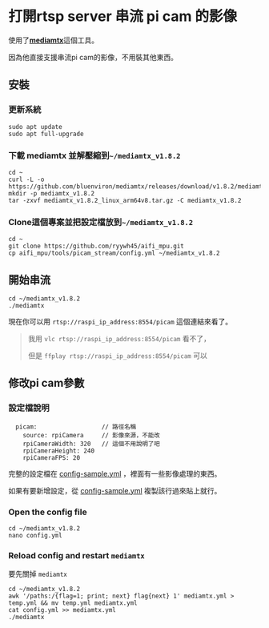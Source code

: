 # 打開rtsp server 串流 pi cam 的影像

使用了[**mediamtx**](https://github.com/bluenviron/mediamtx)這個工具。

因為他直接支援串流pi cam的影像，不用裝其他東西。

## 安裝

### 更新系統
```
sudo apt update
sudo apt full-upgrade
```

### 下載 mediamtx 並解壓縮到`~/mediamtx_v1.8.2`
```
cd ~
curl -L -o https://github.com/bluenviron/mediamtx/releases/download/v1.8.2/mediamtx_v1.8.2_linux_arm64v8.tar.gz
mkdir -p mediamtx_v1.8.2
tar -zxvf mediamtx_v1.8.2_linux_arm64v8.tar.gz -C mediamtx_v1.8.2
```

### Clone這個專案並把設定檔放到`~/mediamtx_v1.8.2`
```
cd ~
git clone https://github.com/ryywh45/aifi_mpu.git
cp aifi_mpu/tools/picam_stream/config.yml ~/mediamtx_v1.8.2
```

## 開始串流
```
cd ~/mediamtx_v1.8.2
./mediamtx
```
現在你可以用 `rtsp://raspi_ip_address:8554/picam` 這個連結來看了。

> 我用 `vlc rtsp://raspi_ip_address:8554/picam` 看不了，
> 
> 但是 `ffplay rtsp://raspi_ip_address:8554/picam` 可以

## 修改pi cam參數

### 設定檔說明
```
  picam:                  // 路徑名稱
    source: rpiCamera     // 影像來源，不能改
    rpiCameraWidth: 320   // 這個不用說明了吧
    rpiCameraHeight: 240
    rpiCameraFPS: 20
```
完整的設定檔在 [config-sample.yml](./config-sample.yml) ，裡面有一些影像處理的東西。

如果有要新增設定，從 [config-sample.yml](./config-sample.yml) 複製該行過來貼上就行。

### Open the config file
```
cd ~/mediamtx_v1.8.2
nano config.yml
```

### Reload config and restart `mediamtx`
要先關掉 `mediamtx`
```
cd ~/mediamtx_v1.8.2
awk '/paths:/{flag=1; print; next} flag{next} 1' mediamtx.yml > temp.yml && mv temp.yml mediamtx.yml
cat config.yml >> mediamtx.yml
./mediamtx
```
